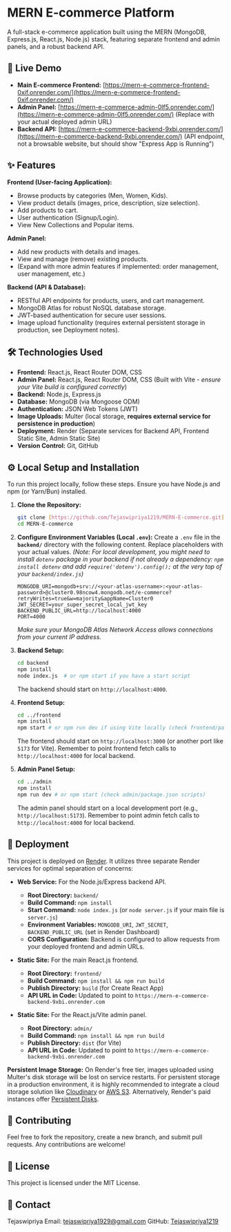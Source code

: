 # MERN E-commerce Platform

A full-stack e-commerce application built using the MERN (MongoDB, Express.js, React.js, Node.js) stack, featuring separate frontend and admin panels, and a robust backend API.

## 🚀 Live Demo

- **Main E-commerce Frontend:** [https://mern-e-commerce-frontend-0xif.onrender.com/](https://mern-e-commerce-frontend-0xif.onrender.com/)
- **Admin Panel:** [https://mern-e-commerce-admin-0lf5.onrender.com/](https://mern-e-commerce-admin-0lf5.onrender.com/) (Replace with your actual deployed admin URL)
- **Backend API:** [https://mern-e-commerce-backend-9xbi.onrender.com/](https://mern-e-commerce-backend-9xbi.onrender.com/) (API endpoint, not a browsable website, but should show "Express App is Running")

## ✨ Features

**Frontend (User-facing Application):**
* Browse products by categories (Men, Women, Kids).
* View product details (images, price, description, size selection).
* Add products to cart.
* User authentication (Signup/Login).
* View New Collections and Popular items.

**Admin Panel:**
* Add new products with details and images.
* View and manage (remove) existing products.
* (Expand with more admin features if implemented: order management, user management, etc.)

**Backend (API & Database):**
* RESTful API endpoints for products, users, and cart management.
* MongoDB Atlas for robust NoSQL database storage.
* JWT-based authentication for secure user sessions.
* Image upload functionality (requires external persistent storage in production, see Deployment notes).

## 🛠️ Technologies Used

* **Frontend:** React.js, React Router DOM, CSS
* **Admin Panel:** React.js, React Router DOM, CSS (Built with Vite - *ensure your Vite build is configured correctly*)
* **Backend:** Node.js, Express.js
* **Database:** MongoDB (via Mongoose ODM)
* **Authentication:** JSON Web Tokens (JWT)
* **Image Uploads:** Multer (local storage, **requires external service for persistence in production**)
* **Deployment:** Render (Separate services for Backend API, Frontend Static Site, Admin Static Site)
* **Version Control:** Git, GitHub

## ⚙️ Local Setup and Installation

To run this project locally, follow these steps. Ensure you have Node.js and npm (or Yarn/Bun) installed.

1.  **Clone the Repository:**
    ```bash
    git clone [https://github.com/Tejaswipriya1219/MERN-E-commerce.git](https://github.com/Tejaswipriya1219/MERN-E-commerce.git)
    cd MERN-E-commerce
    ```

2.  **Configure Environment Variables (Local `.env`):**
    Create a `.env` file in the **`backend/`** directory with the following content. Replace placeholders with your actual values.
    *(Note: For local development, you might need to install `dotenv` package in your backend if not already a dependency: `npm install dotenv` and add `require('dotenv').config();` at the very top of your `backend/index.js`)*
    ```env
    MONGODB_URI=mongodb+srv://<your-atlas-username>:<your-atlas-password>@cluster0.98ncow4.mongodb.net/e-commerce?retryWrites=true&w=majority&appName=Cluster0
    JWT_SECRET=your_super_secret_local_jwt_key
    BACKEND_PUBLIC_URL=http://localhost:4000
    PORT=4000
    ```
    *Make sure your MongoDB Atlas Network Access allows connections from your current IP address.*

3.  **Backend Setup:**
    ```bash
    cd backend
    npm install
    node index.js  # or npm start if you have a start script
    ```
    The backend should start on `http://localhost:4000`.

4.  **Frontend Setup:**
    ```bash
    cd ../frontend
    npm install
    npm start # or npm run dev if using Vite locally (check frontend/package.json scripts)
    ```
    The frontend should start on `http://localhost:3000` (or another port like `5173` for Vite). Remember to point frontend fetch calls to `http://localhost:4000` for local backend.

5.  **Admin Panel Setup:**
    ```bash
    cd ../admin
    npm install
    npm run dev # or npm start (check admin/package.json scripts)
    ```
    The admin panel should start on a local development port (e.g., `http://localhost:5173`). Remember to point admin fetch calls to `http://localhost:4000` for local backend.

## 🚀 Deployment

This project is deployed on [Render](https://render.com/). It utilizes three separate Render services for optimal separation of concerns:

* **Web Service:** For the Node.js/Express backend API.
    * **Root Directory:** `backend/`
    * **Build Command:** `npm install`
    * **Start Command:** `node index.js` (or `node server.js` if your main file is `server.js`)
    * **Environment Variables:** `MONGODB_URI`, `JWT_SECRET`, `BACKEND_PUBLIC_URL` (set in Render Dashboard)
    * **CORS Configuration:** Backend is configured to allow requests from your deployed frontend and admin URLs.

* **Static Site:** For the main React.js frontend.
    * **Root Directory:** `frontend/`
    * **Build Command:** `npm install && npm run build`
    * **Publish Directory:** `build` (for Create React App)
    * **API URL in Code:** Updated to point to `https://mern-e-commerce-backend-9xbi.onrender.com`

* **Static Site:** For the React.js/Vite admin panel.
    * **Root Directory:** `admin/`
    * **Build Command:** `npm install && npm run build`
    * **Publish Directory:** `dist` (for Vite)
    * **API URL in Code:** Updated to point to `https://mern-e-commerce-backend-9xbi.onrender.com`

**Persistent Image Storage:**
On Render's free tier, images uploaded using Multer's disk storage will be lost on service restarts. For persistent storage in a production environment, it is highly recommended to integrate a cloud storage solution like [Cloudinary](https://cloudinary.com/) or [AWS S3](https://aws.amazon.com/s3/). Alternatively, Render's paid instances offer [Persistent Disks](https://render.com/docs/disks).


## 🤝 Contributing

Feel free to fork the repository, create a new branch, and submit pull requests. Any contributions are welcome!

## 📄 License

This project is licensed under the MIT License.

## 📧 Contact

Tejaswipriya
Email: tejaswipriya1929@gmail.com
GitHub: [Tejaswipriya1219](https://github.com/Tejaswipriya1219)
